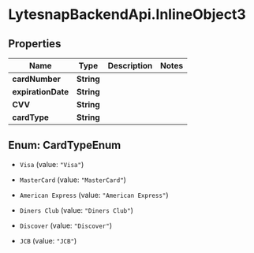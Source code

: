 # LytesnapBackendApi.InlineObject3

## Properties

Name | Type | Description | Notes
------------ | ------------- | ------------- | -------------
**cardNumber** | **String** |  | 
**expirationDate** | **String** |  | 
**CVV** | **String** |  | 
**cardType** | **String** |  | 



## Enum: CardTypeEnum


* `Visa` (value: `"Visa"`)

* `MasterCard` (value: `"MasterCard"`)

* `American Express` (value: `"American Express"`)

* `Diners Club` (value: `"Diners Club"`)

* `Discover` (value: `"Discover"`)

* `JCB` (value: `"JCB"`)




